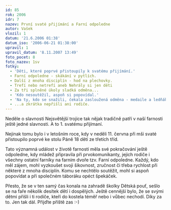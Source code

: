 ```yaml
---
id: 85
rok: 2006
idr: 7
nazev: První svaté přijímání a Farní odpoledne
autor: Vašek
vlozil: 1
datum: '21.6.2006 01:38'
datum_iso: '2006-06-21 01:38:00'
upravil: 1
upravil_datum: '8.11.2007 13:49'
foto_pocet: 8
foto_nazev: 1sv
fotky:
  - 'Děti, které poprvé přistoupily k svatému přijímání.'
  - Farní odpoledne - skákání v pytlích.
  - Další z mnoha disciplín - hod na plechovky.
  - Trefí nebo netrefí aneb Nehrály si jen děti
  - Za tři splněné úkoly sladká odměna...
  - 'Kdo nesoutěžil, aspoň si popovídal.'
  - 'Na ty, kdo se snažili, čekala zasloužená odměna - medaile a ledňák...'
  - ...a zkrátka nepřišli ani rodiče.
---
```

<!-- Generated by XStandard version 2.0.0.0 on 2007-11-08T13:49:43 -->

<p>Neděle o slavnosti Nejsvětější trojice tak nějak tradičně patří v naší farnosti ještě jedné slavnosti. A to 1. svatému přijímaní.</p>
<p>Nejinak tomu bylo i v letošním roce, kdy v neděli 11. června při mši svaté přistoupilo poprvé ke stolu Páně 18 dětí ze třetích tříd.</p>
<p>Tato významná událost v životě farnosti měla své pokračování ještě odpoledne, kdy mládež připravila při prvokomunikanty, jejich rodiče i všechny ostatní farníky na farním dvoře tzv. Farní odpoledne. Každý, kdo měl zájem, mohl vyzkoušet svoji šikovnost, zručnost či třeba rychlost při některé z mnoha disciplín. Komu se nechtělo soutěžit, mohl si aspoň popovídat a při společném táboráku opéct špekáček.</p>
<p>Přesto, že se v ten samý čas konala na zahradě školky Dětská pouť, sešlo se na faře několik desítek dětí i dospělých. Ještě cennější bylo, že se svými dětmi přišli i ti rodiče, kteří do kostela téměř nebo i vůbec nechodí. Díky za to. Jen tak dál. Přijďte příště zas :-)</p>
